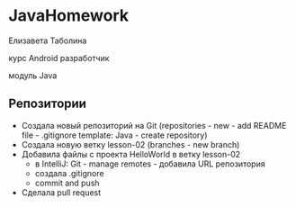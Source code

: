 # JavaHomework

 Елизавета Таболина
 
 курс Android разработчик
 
 модуль Java


<h2> Репозитории </h2>

* Создала новый репозиторий на Git (repositories - new - add README file - .gitignore template: Java - create repository)
* Создала новую ветку lesson-02 (branches - new branch)
* Добавила файлы с проекта HelloWorld в ветку lesson-02
    - в IntelliJ: Git - manage remotes - добавила URL репозитория
    - создала .gitignore
    - commit and push
* Cделала pull request
    
   
